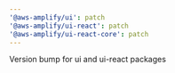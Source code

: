 ```yaml
---
'@aws-amplify/ui': patch
'@aws-amplify/ui-react': patch
'@aws-amplify/ui-react-core': patch
---
```


Version bump for ui and ui-react packages
